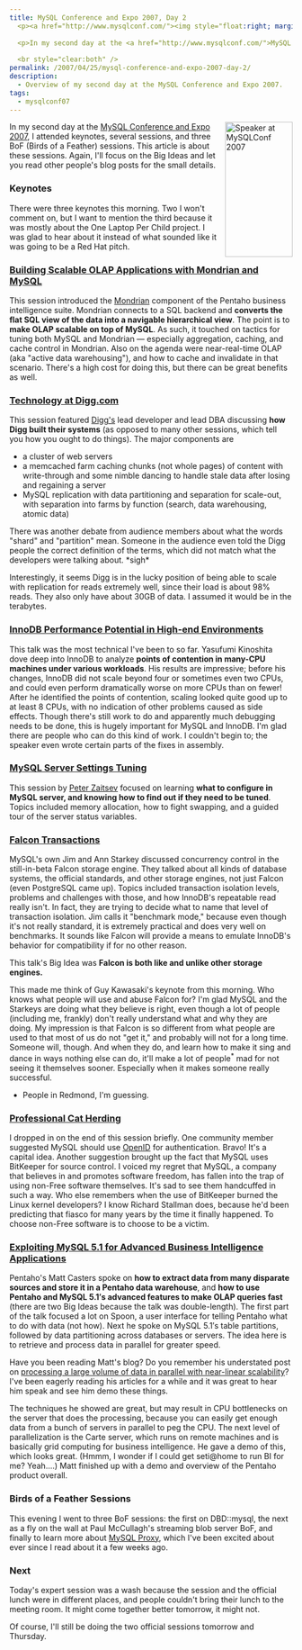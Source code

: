 ```yaml
---
title: MySQL Conference and Expo 2007, Day 2
  <p><a href="http://www.mysqlconf.com/"><img style="float:right; margin-left: 15px" src="http://conferences.oreillynet.com/images/mysqluc2007/banners/speakers/120x240.jpg" width="120" height="240" alt="Speaker at MySQLConf 2007" /></a>
  
  <p>In my second day at the <a href="http://www.mysqlconf.com/">MySQL Conference and Expo 2007</a>, I attended keynotes, several sessions, and three BoF (Birds of a Feather) sessions.  This article is about these sessions.  Again, I'll focus on the Big Ideas and let you read other people's blog posts for the small details.</p>
  
  <br style="clear:both" />
permalink: /2007/04/25/mysql-conference-and-expo-2007-day-2/
description:
  - Overview of my second day at the MySQL Conference and Expo 2007.
tags:
  - mysqlconf07
---
```

[<img style="float:right; margin-left: 15px" src="http://conferences.oreillynet.com/images/mysqluc2007/banners/speakers/120x240.jpg" width="120" height="240" alt="Speaker at MySQLConf 2007" />][1] 
In my second day at the [MySQL Conference and Expo 2007][1], I attended keynotes, several sessions, and three BoF (Birds of a Feather) sessions. This article is about these sessions. Again, I'll focus on the Big Ideas and let you read other people's blog posts for the small details.

### Keynotes

There were three keynotes this morning. Two I won't comment on, but I want to mention the third because it was mostly about the One Laptop Per Child project. I was glad to hear about it instead of what sounded like it was going to be a Red Hat pitch.

### [Building Scalable OLAP Applications with Mondrian and MySQL][2]

This session introduced the [Mondrian][3] component of the Pentaho business intelligence suite. Mondrian connects to a SQL backend and **converts the flat SQL view of the data into a navigable hierarchical view**. The point is to **make OLAP scalable on top of MySQL**. As such, it touched on tactics for tuning both MySQL and Mondrian &#8212; especially aggregation, caching, and cache control in Mondrian. Also on the agenda were near-real-time OLAP (aka "active data warehousing"), and how to cache and invalidate in that scenario. There's a high cost for doing this, but there can be great benefits as well.

### [Technology at Digg.com][4]

This session featured [Digg's][5] lead developer and lead DBA discussing **how Digg built their systems** (as opposed to many other sessions, which tell you how you ought to do things). The major components are

*   a cluster of web servers
*   a memcached farm caching chunks (not whole pages) of content with write-through and some nimble dancing to handle stale data after losing and regaining a server
*   MySQL replication with data partitioning and separation for scale-out, with separation into farms by function (search, data warehousing, atomic data)

There was another debate from audience members about what the words "shard" and "partition" mean. Someone in the audience even told the Digg people the correct definition of the terms, which did not match what the developers were talking about. \*sigh\*

Interestingly, it seems Digg is in the lucky position of being able to scale with replication for reads extremely well, since their load is about 98% reads. They also only have about 30GB of data. I assumed it would be in the terabytes.

### [InnoDB Performance Potential in High-end Environments][6]

This talk was the most technical I've been to so far. Yasufumi Kinoshita dove deep into InnoDB to analyze **points of contention in many-CPU machines under various workloads**. His results are impressive; before his changes, InnoDB did not scale beyond four or sometimes even two CPUs, and could even perform dramatically worse on more CPUs than on fewer! After he identified the points of contention, scaling looked quite good up to at least 8 CPUs, with no indication of other problems caused as side effects. Though there's still work to do and apparently much debugging needs to be done, this is hugely important for MySQL and InnoDB. I'm glad there are people who can do this kind of work. I couldn't begin to; the speaker even wrote certain parts of the fixes in assembly.

### [MySQL Server Settings Tuning][7]

This session by [Peter Zaitsev][8] focused on learning **what to configure in MySQL server, and knowing how to find out if they need to be tuned**. Topics included memory allocation, how to fight swapping, and a guided tour of the server status variables.

### [Falcon Transactions][9]

MySQL's own Jim and Ann Starkey discussed concurrency control in the still-in-beta Falcon storage engine. They talked about all kinds of database systems, the official standards, and other storage engines, not just Falcon (even PostgreSQL came up). Topics included transaction isolation levels, problems and challenges with those, and how InnoDB's repeatable read really isn't. In fact, they are trying to decide what to name that level of transaction isolation. Jim calls it "benchmark mode," because even though it's not really standard, it is extremely practical and does very well on benchmarks. It sounds like Falcon will provide a means to emulate InnoDB's behavior for compatibility if for no other reason.

This talk's Big Idea was **Falcon is both like and unlike other storage engines.**

This made me think of Guy Kawasaki's keynote from this morning. Who knows what people will use and abuse Falcon for? I'm glad MySQL and the Starkeys are doing what they believe is right, even though a lot of people (including me, frankly) don't really understand what and why they are doing. My impression is that Falcon is so different from what people are used to that most of us do not "get it," and probably will not for a long time. Someone will, though. And when they do, and learn how to make it sing and dance in ways nothing else can do, it'll make a lot of people<sup>*</sup> mad for not seeing it themselves sooner. Especially when it makes someone really successful.

* People in Redmond, I'm guessing.

### [Professional Cat Herding][10]

I dropped in on the end of this session briefly. One community member suggested MySQL should use [OpenID][11] for authentication. Bravo! It's a capital idea. Another suggestion brought up the fact that MySQL uses BitKeeper for source control. I voiced my regret that MySQL, a company that believes in and promotes software freedom, has fallen into the trap of using non-Free software themselves. It's sad to see them handcuffed in such a way. Who else remembers when the use of BitKeeper burned the Linux kernel developers? I know Richard Stallman does, because he'd been predicting that fiasco for many years by the time it finally happened. To choose non-Free software is to choose to be a victim.

### [Exploiting MySQL 5.1 for Advanced Business Intelligence Applications][12]

Pentaho's Matt Casters spoke on **how to extract data from many disparate sources and store it in a Pentaho data warehouse**, and **how to use Pentaho and MySQL 5.1&#8242;s advanced features to make OLAP queries fast** (there are two Big Ideas because the talk was double-length). The first part of the talk focused a lot on Spoon, a user interface for telling Pentaho what to do with data (not how). Next he spoke on MySQL 5.1&#8242;s table partitions, followed by data partitioning across databases or servers. The idea here is to retrieve and process data in parallel for greater speed.

Have you been reading Matt's blog? Do you remember his understated post on [processing a large volume of data in parallel with near-linear scalability][13]? I've been eagerly reading his articles for a while and it was great to hear him speak and see him demo these things.

The techniques he showed are great, but may result in CPU bottlenecks on the server that does the processing, because you can easily get enough data from a bunch of servers in parallel to peg the CPU. The next level of parallelization is the Carte server, which runs on remote machines and is basically grid computing for business intelligence. He gave a demo of this, which looks great. (Hmmm, I wonder if I could get seti@home to run BI for me? Yeah&#8230;.) Matt finished up with a demo and overview of the Pentaho product overall.

### Birds of a Feather Sessions

This evening I went to three BoF sessions: the first on DBD::mysql, the next as a fly on the wall at Paul McCullagh's streaming blob server BoF, and finally to learn more about [MySQL Proxy][14], which I've been excited about ever since I read about it a few weeks ago.

### Next

Today's expert session was a wash because the session and the official lunch were in different places, and people couldn't bring their lunch to the meeting room. It might come together better tomorrow, it might not.

Of course, I'll still be doing the two official sessions tomorrow and Thursday.

 [1]: http://www.mysqlconf.com/
 [2]: http://www.mysqlconf.com/cs/mysqluc2007/view/e_sess/10631
 [3]: http://mondrian.pentaho.org/
 [4]: http://www.mysqlconf.com/cs/mysqluc2007/view/e_sess/12204
 [5]: http://digg.com/
 [6]: http://www.mysqlconf.com/cs/mysqluc2007/view/e_sess/13740
 [7]: http://www.mysqlconf.com/cs/mysqluc2007/view/e_sess/10908
 [8]: http://www.mysqlperformanceblog.com/
 [9]: http://www.mysqlconf.com/cs/mysqluc2007/view/e_sess/10418
 [10]: http://www.mysqlconf.com/cs/mysqluc2007/view/e_sess/13866
 [11]: http://openid.net/
 [12]: http://www.mysqlconf.com/cs/mysqluc2007/view/e_sess/10633
 [13]: http://www.ibridge.be/?p=42
 [14]: http://jan.kneschke.de/projects/mysql/mysql-proxy
